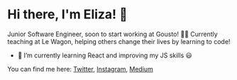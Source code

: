 # Hi there, I'm Eliza! 👋

Junior Software Engineer, soon to start working at Gousto! 🥕🍔
Currently teaching at Le Wagon, helping others change their lives by learning to code!

- 🌱 I’m currently learning React and improving my JS skills 😃


You can find me here:
[Twitter](http://twitter.com/elizaplowden), [Instagram](https://www.instagram.com/elizaplowden), [Medium](https://www.medium.com/@elizaplowden) 
